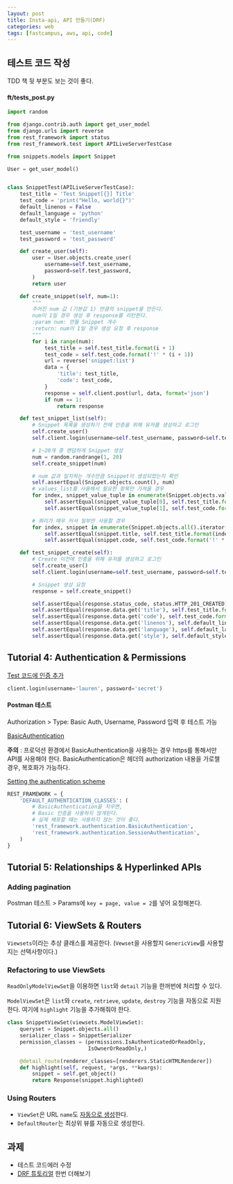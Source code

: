 ```yaml
---
layout: post
title: Insta-api, API 만들기(DRF)
categories: web
tags: [fastcampus, aws, api, code]
---
```


## 테스트 코드 작성

TDD 책 뒷 부분도 보는 것이 좋다.

#### ft/tests_post.py

```python
import random

from django.contrib.auth import get_user_model
from django.urls import reverse
from rest_framework import status
from rest_framework.test import APILiveServerTestCase

from snippets.models import Snippet

User = get_user_model()


class SnippetTest(APILiveServerTestCase):
    test_title = 'Test Snippet[{}] Title'
    test_code = 'print("Hello, world{}")'
    default_linenos = False
    default_language = 'python'
    default_style = 'friendly'

    test_username = 'test_username'
    test_password = 'test_password'

    def create_user(self):
        user = User.objects.create_user(
            username=self.test_username,
            password=self.test_password,
        )
        return user

    def create_snippet(self, num=1):
        """
        주어진 num 값 (기본값 1) 만큼의 snippet을 만든다.
        num이 1일 경우 생성 후 response를 리턴한다.
        :param num: 만들 Snippet 개수
        :return: num이 1일 경우 생성 요청 후 response
        """
        for i in range(num):
            test_title = self.test_title.format(i + 1)
            test_code = self.test_code.format('!' * (i + 1))
            url = reverse('snippet:list')
            data = {
                'title': test_title,
                'code': test_code,
            }
            response = self.client.post(url, data, format='json')
            if num == 1:
                return response

    def test_snippet_list(self):
        # Snippet 목록을 생성하기 전에 인증을 위해 유저를 생성하고 로그인
        self.create_user()
        self.client.login(username=self.test_username, password=self.test_password)

        # 1~20개 중 랜덤하게 Snippet 생성
        num = random.randrange(1, 20)
        self.create_snippet(num)

        # num 값과 일치하는 개수만큼 Snippet이 생성되었는지 확인
        self.assertEqual(Snippet.objects.count(), num)
        # values_list를 사용해서 필요한 항목만 가져올 경우
        for index, snippet_value_tuple in enumerate(Snippet.objects.values_list('title', 'code')):
            self.assertEqual(snippet_value_tuple[0], self.test_title.format(index + 1))
            self.assertEqual(snippet_value_tuple[1], self.test_code.format('!' * (index + 1)))

        # 쿼리가 매우 커서 일부만 사용할 경우
        for index, snippet in enumerate(Snippet.objects.all().iterator()):
            self.assertEqual(snippet.title, self.test_title.format(index + 1))
            self.assertEqual(snippet.code, self.test_code.format('!' * (index + 1)))

    def test_snippet_create(self):
        # Create 이전에 인증을 위해 유저를 생성하고 로그인
        self.create_user()
        self.client.login(username=self.test_username, password=self.test_password)

        # Snippet 생성 요청
        response = self.create_snippet()

        self.assertEqual(response.status_code, status.HTTP_201_CREATED)
        self.assertEqual(response.data.get('title'), self.test_title.format(1))
        self.assertEqual(response.data.get('code'), self.test_code.format('!'))
        self.assertEqual(response.data.get('linenos'), self.default_linenos)
        self.assertEqual(response.data.get('language'), self.default_language)
        self.assertEqual(response.data.get('style'), self.default_style)
```



## Tutorial 4: Authentication & Permissions

[Test 코드에 인증 추가](http://www.django-rest-framework.org/api-guide/testing/#authenticating)

```python
client.login(username='lauren', password='secret')
```



#### Postman 테스트

Authorization > Type: Basic Auth, Username, Password 입력 후 테스트 가능

[BasicAuthentication](http://www.django-rest-framework.org/api-guide/authentication/#basicauthentication)

**주의** : 프로덕션 환경에서 BasicAuthentication을 사용하는 경우 https를 통해서만 API를 사용해야 한다.  BasicAuthentication은 헤더의 authorization 내용을 가로챌 경우, 복호화가 가능하다.

[Setting the authentication scheme](http://www.django-rest-framework.org/api-guide/authentication/#setting-the-authentication-scheme)

```python
REST_FRAMEWORK = {
    'DEFAULT_AUTHENTICATION_CLASSES': (
    	# BasicAuthentication을 지우면,
        # Basic 인증을 사용하지 않게된다.
        # 실제 배포할 때는 사용하지 않는 것이 좋다.
      	'rest_framework.authentication.BasicAuthentication',
        'rest_framework.authentication.SessionAuthentication',
    )
}
```



## Tutorial 5: Relationships & Hyperlinked APIs

### Adding pagination

Postman 테스트 > Params에  `key = page, value = 2`를 넣어 요청해본다.

## Tutorial 6: ViewSets & Routers

`Viewsets`이라는 추상 클래스를 제공한다. (`Vewset`을 사용할지 `GenericView`를 사용할지는 선택사항이다.)

### Refactoring to use ViewSets

`ReadOnlyModelViewSet`을 이용하면 `list`와 `detail` 기능을 한꺼번에 처리할 수 있다.

`ModelViewSet`은 `list`와 `create`, `retrieve`, `update`, `destroy` 기능을 자동으로 지원한다. 여기에 `highlight` 기능을 추가해줘야 한다.

```python
class SnippetViewSet(viewsets.ModelViewSet):
    queryset = Snippet.objects.all()
    serializer_class = SnippetSerializer
    permission_classes = (permissions.IsAuthenticatedOrReadOnly,
                          IsOwnerOrReadOnly,)

    @detail_route(renderer_classes=[renderers.StaticHTMLRenderer])
    def highlight(self, request, *args, **kwargs):
        snippet = self.get_object()
        return Response(snippet.highlighted)

```



### Using Routers

- `ViewSet`은 URL `name`도 [자동으로 생성](http://www.django-rest-framework.org/api-guide/routers/#defaultrouter)한다.
- `DefaultRouter`는 최상위 뷰를 자동으로 생성한다.



## 과제

- 테스트 코드에러 수정
- [DRF 튜토리얼](http://www.django-rest-framework.org/tutorial/quickstart/) 한번 더해보기
